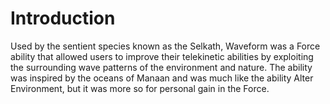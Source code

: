 # Introduction

Used by the sentient species known as the Selkath, Waveform was a Force ability that allowed users to improve their telekinetic abilities by exploiting the surrounding wave patterns of the environment and nature.
The ability was inspired by the oceans of Manaan and was much like the ability Alter Environment, but it was more so for personal gain in the Force.

